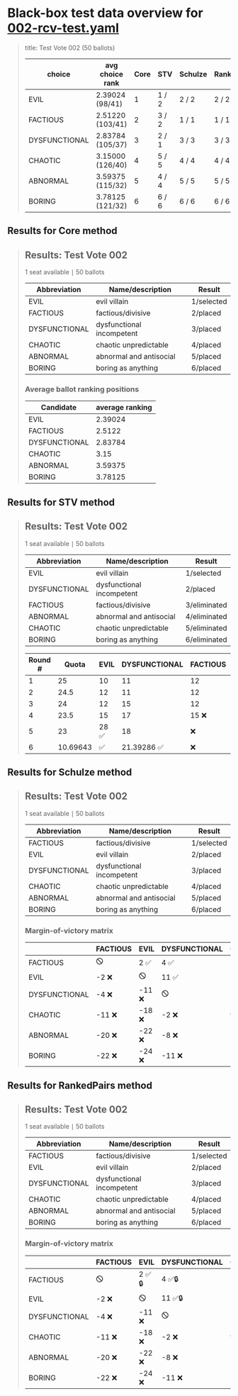 # Black-box test data overview for [002-rcv-test.yaml](002-rcv-test.yaml)

<blockquote>
title: Test Vote 002 (50 ballots)
<table>
<thead>
<tr>
<th>choice</th>
<th>avg choice rank</th>
<th>Core</th>
<th>STV</th>
<th>Schulze</th>
<th>RankedPairs</th>
<th>Condorcet</th>
</tr>
</thead>
<tbody>
<tr>
<td>EVIL</td>
<td>2.39024 (98/41)</td>
<td>1</td>
<td>1 / 2</td>
<td>2 / 2</td>
<td>2 / 2</td>
<td>2 (4)</td>
</tr>
<tr>
<td>FACTIOUS</td>
<td>2.51220 (103/41)</td>
<td>2</td>
<td>3 / 2</td>
<td>1 / 1</td>
<td>1 / 1</td>
<td>1 (5)</td>
</tr>
<tr>
<td>DYSFUNCTIONAL</td>
<td>2.83784 (105/37)</td>
<td>3</td>
<td>2 / 1</td>
<td>3 / 3</td>
<td>3 / 3</td>
<td>3 (3)</td>
</tr>
<tr>
<td>CHAOTIC</td>
<td>3.15000 (126/40)</td>
<td>4</td>
<td>5 / 5</td>
<td>4 / 4</td>
<td>4 / 4</td>
<td>4 (2)</td>
</tr>
<tr>
<td>ABNORMAL</td>
<td>3.59375 (115/32)</td>
<td>5</td>
<td>4 / 4</td>
<td>5 / 5</td>
<td>5 / 5</td>
<td>5 (1)</td>
</tr>
<tr>
<td>BORING</td>
<td>3.78125 (121/32)</td>
<td>6</td>
<td>6 / 6</td>
<td>6 / 6</td>
<td>6 / 6</td>
<td>6 (0)</td>
</tr>
</tbody>
</table>


</blockquote>

## Results for Core method
<blockquote>
<div id="prefvote">
<h2>Results: Test Vote 002</h2>
<p>1 seat available &VerticalBar; 50 ballots</p>
<table>
<thead>
<tr>
<th>Abbreviation</th>
<th>Name/description</th>
<th>Result</th>
</tr>
</thead>
<tbody>
<tr>
<td>EVIL</td>
<td>evil villain</td>
<td>1/selected</td>
</tr>
<tr>
<td>FACTIOUS</td>
<td>factious/divisive</td>
<td>2/placed</td>
</tr>
<tr>
<td>DYSFUNCTIONAL</td>
<td>dysfunctional incompetent</td>
<td>3/placed</td>
</tr>
<tr>
<td>CHAOTIC</td>
<td>chaotic unpredictable</td>
<td>4/placed</td>
</tr>
<tr>
<td>ABNORMAL</td>
<td>abnormal and antisocial</td>
<td>5/placed</td>
</tr>
<tr>
<td>BORING</td>
<td>boring as anything</td>
<td>6/placed</td>
</tr>
</tbody>
</table>
<h3>Average ballot ranking positions</h3>
<table>
<thead>
<tr>
<th>Candidate</th>
<th>average ranking</th>
</tr>
</thead>
<tbody>
<tr>
<td>EVIL</td>
<td>2.39024</td>
</tr>
<tr>
<td>FACTIOUS</td>
<td>2.5122</td>
</tr>
<tr>
<td>DYSFUNCTIONAL</td>
<td>2.83784</td>
</tr>
<tr>
<td>CHAOTIC</td>
<td>3.15</td>
</tr>
<tr>
<td>ABNORMAL</td>
<td>3.59375</td>
</tr>
<tr>
<td>BORING</td>
<td>3.78125</td>
</tr>
</tbody>
</table>
</div>

</blockquote>

## Results for STV method
<blockquote>
<div id="prefvote">
<h2>Results: Test Vote 002</h2>
<p>1 seat available &VerticalBar; 50 ballots</p>
<table>
<thead>
<tr>
<th>Abbreviation</th>
<th>Name/description</th>
<th>Result</th>
</tr>
</thead>
<tbody>
<tr>
<td>EVIL</td>
<td>evil villain</td>
<td>1/selected</td>
</tr>
<tr>
<td>DYSFUNCTIONAL</td>
<td>dysfunctional incompetent</td>
<td>2/placed</td>
</tr>
<tr>
<td>FACTIOUS</td>
<td>factious/divisive</td>
<td>3/eliminated</td>
</tr>
<tr>
<td>ABNORMAL</td>
<td>abnormal and antisocial</td>
<td>4/eliminated</td>
</tr>
<tr>
<td>CHAOTIC</td>
<td>chaotic unpredictable</td>
<td>5/eliminated</td>
</tr>
<tr>
<td>BORING</td>
<td>boring as anything</td>
<td>6/eliminated</td>
</tr>
</tbody>
</table>
<table>
<thead>
<tr>
<th>Round #</th>
<th>Quota</th>
<th>EVIL</th>
<th>DYSFUNCTIONAL</th>
<th>FACTIOUS</th>
<th>ABNORMAL</th>
<th>CHAOTIC</th>
<th>BORING</th>
</tr>
</thead>
<tbody>
<tr>
<td>1</td>
<td>25</td>
<td>10</td>
<td>11</td>
<td>12</td>
<td>6</td>
<td>6</td>
<td>5 ❌</td>
</tr>
<tr>
<td>2</td>
<td>24.5</td>
<td>12</td>
<td>11</td>
<td>12</td>
<td>8</td>
<td>6 ❌</td>
<td>❌</td>
</tr>
<tr>
<td>3</td>
<td>24</td>
<td>12</td>
<td>15</td>
<td>12</td>
<td>9 ❌</td>
<td>❌</td>
<td>❌</td>
</tr>
<tr>
<td>4</td>
<td>23.5</td>
<td>15</td>
<td>17</td>
<td>15 ❌</td>
<td>❌</td>
<td>❌</td>
<td>❌</td>
</tr>
<tr>
<td>5</td>
<td>23</td>
<td>28 ✅</td>
<td>18</td>
<td>❌</td>
<td>❌</td>
<td>❌</td>
<td>❌</td>
</tr>
<tr>
<td>6</td>
<td>10.69643</td>
<td>✅</td>
<td>21.39286 ✅</td>
<td>❌</td>
<td>❌</td>
<td>❌</td>
<td>❌</td>
</tr>
</tbody>
</table>
</div>

</blockquote>

## Results for Schulze method
<blockquote>
<div id="prefvote">
<h2>Results: Test Vote 002</h2>
<p>1 seat available &VerticalBar; 50 ballots</p>
<table>
<thead>
<tr>
<th>Abbreviation</th>
<th>Name/description</th>
<th>Result</th>
</tr>
</thead>
<tbody>
<tr>
<td>FACTIOUS</td>
<td>factious/divisive</td>
<td>1/selected</td>
</tr>
<tr>
<td>EVIL</td>
<td>evil villain</td>
<td>2/placed</td>
</tr>
<tr>
<td>DYSFUNCTIONAL</td>
<td>dysfunctional incompetent</td>
<td>3/placed</td>
</tr>
<tr>
<td>CHAOTIC</td>
<td>chaotic unpredictable</td>
<td>4/placed</td>
</tr>
<tr>
<td>ABNORMAL</td>
<td>abnormal and antisocial</td>
<td>5/placed</td>
</tr>
<tr>
<td>BORING</td>
<td>boring as anything</td>
<td>6/placed</td>
</tr>
</tbody>
</table>
<h3>Margin-of-victory matrix</h3>
<table>
<thead>
<tr>
<th></th>
<th>FACTIOUS</th>
<th>EVIL</th>
<th>DYSFUNCTIONAL</th>
<th>CHAOTIC</th>
<th>ABNORMAL</th>
<th>BORING</th>
</tr>
</thead>
<tbody>
<tr>
<td>FACTIOUS</td>
<td>🛇</td>
<td>2 ✅</td>
<td>4 ✅</td>
<td>11 ✅</td>
<td>20 ✅</td>
<td>22 ✅</td>
</tr>
<tr>
<td>EVIL</td>
<td>-2 ❌</td>
<td>🛇</td>
<td>11 ✅</td>
<td>18 ✅</td>
<td>22 ✅</td>
<td>24 ✅</td>
</tr>
<tr>
<td>DYSFUNCTIONAL</td>
<td>-4 ❌</td>
<td>-11 ❌</td>
<td>🛇</td>
<td>2 ✅</td>
<td>8 ✅</td>
<td>11 ✅</td>
</tr>
<tr>
<td>CHAOTIC</td>
<td>-11 ❌</td>
<td>-18 ❌</td>
<td>-2 ❌</td>
<td>🛇</td>
<td>11 ✅</td>
<td>18 ✅</td>
</tr>
<tr>
<td>ABNORMAL</td>
<td>-20 ❌</td>
<td>-22 ❌</td>
<td>-8 ❌</td>
<td>-11 ❌</td>
<td>🛇</td>
<td>3 ✅</td>
</tr>
<tr>
<td>BORING</td>
<td>-22 ❌</td>
<td>-24 ❌</td>
<td>-11 ❌</td>
<td>-18 ❌</td>
<td>-3 ❌</td>
<td>🛇</td>
</tr>
</tbody>
</table>
</div>

</blockquote>

## Results for RankedPairs method
<blockquote>
<div id="prefvote">
<h2>Results: Test Vote 002</h2>
<p>1 seat available &VerticalBar; 50 ballots</p>
<table>
<thead>
<tr>
<th>Abbreviation</th>
<th>Name/description</th>
<th>Result</th>
</tr>
</thead>
<tbody>
<tr>
<td>FACTIOUS</td>
<td>factious/divisive</td>
<td>1/selected</td>
</tr>
<tr>
<td>EVIL</td>
<td>evil villain</td>
<td>2/placed</td>
</tr>
<tr>
<td>DYSFUNCTIONAL</td>
<td>dysfunctional incompetent</td>
<td>3/placed</td>
</tr>
<tr>
<td>CHAOTIC</td>
<td>chaotic unpredictable</td>
<td>4/placed</td>
</tr>
<tr>
<td>ABNORMAL</td>
<td>abnormal and antisocial</td>
<td>5/placed</td>
</tr>
<tr>
<td>BORING</td>
<td>boring as anything</td>
<td>6/placed</td>
</tr>
</tbody>
</table>
<h3>Margin-of-victory matrix</h3>
<table>
<thead>
<tr>
<th></th>
<th>FACTIOUS</th>
<th>EVIL</th>
<th>DYSFUNCTIONAL</th>
<th>CHAOTIC</th>
<th>ABNORMAL</th>
<th>BORING</th>
</tr>
</thead>
<tbody>
<tr>
<td>FACTIOUS</td>
<td>🛇</td>
<td>2 ✅🔒</td>
<td>4 ✅🔒</td>
<td>11 ✅🔒</td>
<td>20 ✅🔒</td>
<td>22 ✅🔒</td>
</tr>
<tr>
<td>EVIL</td>
<td>-2 ❌</td>
<td>🛇</td>
<td>11 ✅🔒</td>
<td>18 ✅🔒</td>
<td>22 ✅🔒</td>
<td>24 ✅🔒</td>
</tr>
<tr>
<td>DYSFUNCTIONAL</td>
<td>-4 ❌</td>
<td>-11 ❌</td>
<td>🛇</td>
<td>2 ✅🔒</td>
<td>8 ✅🔒</td>
<td>11 ✅🔒</td>
</tr>
<tr>
<td>CHAOTIC</td>
<td>-11 ❌</td>
<td>-18 ❌</td>
<td>-2 ❌</td>
<td>🛇</td>
<td>11 ✅🔒</td>
<td>18 ✅🔒</td>
</tr>
<tr>
<td>ABNORMAL</td>
<td>-20 ❌</td>
<td>-22 ❌</td>
<td>-8 ❌</td>
<td>-11 ❌</td>
<td>🛇</td>
<td>3 ✅🔒</td>
</tr>
<tr>
<td>BORING</td>
<td>-22 ❌</td>
<td>-24 ❌</td>
<td>-11 ❌</td>
<td>-18 ❌</td>
<td>-3 ❌</td>
<td>🛇</td>
</tr>
</tbody>
</table>
</div>

</blockquote>

